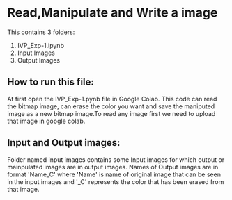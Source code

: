 # Read,Manipulate and Write a image
This contains 3 folders:
1. IVP_Exp-1.ipynb
2. Input Images
3. Output Images
## How to run this file:
At first open the IVP_Exp-1.pynb file in Google Colab. This code can read the bitmap image, can erase the color you want and save the maniputed image as a new bitmap image.To read any image first we need to upload that image in google colab. 
## Input and Output images:
Folder named input images contains some Input images for which output or mainpulated images are in output images.
Names of Output images are in format 'Name_C' where 'Name' is name of original image that can be seen in the input images and '_C' represents the color that has been erased from that image.
